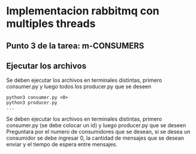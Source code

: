 # Implementacion rabbitmq con multiples threads

## Punto 3 de la tarea: m-CONSUMERS

## Ejecutar los archivos

Se deben ejecutar los archivos en terminales distintas, primero consumer.py y luego todos los producer.py que se deseen

```
python3 consumer.py <0>
python3 producer.py
...
```
Se deben ejecutar los archivos en terminales distintas, primero consumer.py (se debe colocar un id) y luego producer.py que se deseen
Preguntara por el numero de consumidores que se desean, si se desea un consumidor se debe ingresar 0, la cantidad
de mensajes que se desean enviar y el tiempo de espera entre mensajes.